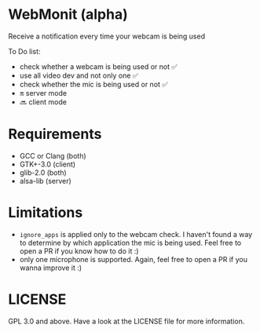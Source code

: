 # WebMonit (alpha)
Receive a notification every time your webcam is being used

To Do list:
* check whether a webcam is being used or not :white_check_mark:
* use all video dev and not only one :white_check_mark:
* check whether the mic is being used or not :white_check_mark:
* :on: server mode
* :soon: client mode

# Requirements
* GCC or Clang (both)
* GTK+-3.0 (client)
* glib-2.0 (both)
* alsa-lib (server)

# Limitations
* `ignore_apps` is applied only to the webcam check. I haven't found a way to determine by which application the mic is being used. Feel free to open a PR if you know how to do it :)
* only one microphone is supported. Again, feel free to open a PR if you wanna improve it :)

# LICENSE
GPL 3.0 and above. Have a look at the LICENSE file for more information.
